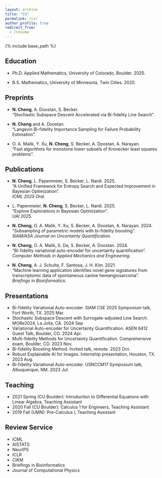 ```yaml
---
layout: archive
title: "CV"
permalink: /cv/
author_profile: true
redirect_from:
  - /resume
---
```


{% include base_path %}

## Education

- Ph.D. Applied Mathematics, University of Colorado, Boulder. 2025.

- B.S. Mathematics, University of Minnesota, Twin Cities. 2020.

## Preprints

- **N. Cheng**, A. Doostan, S. Becker.  
  “Stochastic Subspace Descent Accelerated via Bi-fidelity Line Search”.

- **N. Cheng** and A. Doostan.  
  “Langevin Bi-fidelity Importance Sampling for Failure Probability Estimation”.

- O. A. Malik, Y. Xu, **N. Cheng**, S. Becker, A. Doostan, A. Narayan.  
  “Fast algorithms for monotone lower subsets of Kronecker least squares problems”.  

## Publications

- **N. Cheng**, L. Papenmeier, S. Becker, L. Nardi. 2025.  
  “A Unified Framework for Entropy Search and Expected Improvement in Bayesian Optimization”.  
  *ICML 2025 Oral.*

- L. Papenmeier, **N. Cheng**, S. Becker, L. Nardi. 2025.  
  “Explore Explorations in Bayesian Optimization”.  
  *UAI 2025.*

- **N. Cheng**, O. A. Malik, Y. Xu, S. Becker, A. Doostan, A. Narayan. 2024.  
  “Subsampling of parametric models with bi-fidelity boosting”.  
  *SIAM/ASA Journal on Uncertainty Quantification.*  

- **N. Cheng**, O. A. Malik, S. De, S. Becker, A. Doostan. 2024.  
  “Bi-fidelity variational auto-encoder for uncertainty quantification”.  
  *Computer Methods in Applied Mechanics and Engineering.*

- **N. Cheng**, A. J. Schulte, F. Santosa, J. H. Kim. 2021.  
  “Machine learning application identifies novel gene signatures from transcriptomic data of spontaneous canine hemangiosarcoma”.  
  *Briefings in Bioinformatics.*


## Presentations

- Bi-fidelity Variational Auto-encoder. SIAM CSE 2025 Symposium talk, Fort Worth, TX. 2025 Mar.
- Stochastic Subspace Descent with Surrogate-adjusted Line Search. MORe2024, La Jolla, CA. 2024 Sep
- Variational Auto-encoder for Uncertainty Quantification. ASEN 6412 Guest Talk, Boulder, CO. 2024 Apr. 
- Multi-fidelity Methods for Uncertainty Quantification. Comprehensive exam, Boulder, CO. 2023 Nov. 
- Bi-fidelity Boosting Method. Invited talk, remote. 2023 Oct. 
- Robust Explainable AI for Images. Internship presentation, Houston, TX. 2023 Aug. 
- Bi-fidelity Variational Auto-encoder. USNCCM17 Symposium talk, Albuquerque, NM. 2023 Jul. 

## Teaching

- 2021 Spring (CU Boulder): Introduction to Differential Equations with Linear Algebra, Teaching Assistant
- 2020 Fall (CU Boulder): Calculus 1 for Engineers, Teaching Assistant
- 2019 Fall (UMN): Pre-Calculus I, Teaching Assistant

## Review Service

- ICML
- AISTATS
- NeurIPS
- ICLR
- CIKM
- Briefings in Bioinformatics
- Journal of Computational Physics
  


